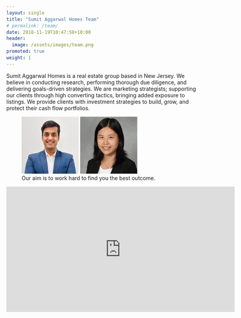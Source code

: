 ```yaml
---
layout: single
title: "Sumit Aggarwal Homes Team"
# permalink: /team/
date: 2018-11-19T10:47:58+10:00
header:
  image: /assets/images/team.png
promoted: true
weight: 1
---
```


Sumit Aggarwal Homes is a real estate group based in New Jersey. We believe in conducting research, performing thorough due diligence, and delivering goals-driven strategies. We are marketing strategists; supporting our clients through high converting tactics, bringing added exposure to listings. We provide clients with investment strategies to build, grow, and protect their cash flow portfolios.

<figure class="half">
    <a href="/assets/images/sumit_150.png"><img src="/assets/images/sumit_150.png"></a>
    <a href="/assets/images/shabai_150.png"><img src="/assets/images/shabai_150.png"></a>
    <figcaption>Our aim is to work hard to find you the best outcome.</figcaption>
</figure>

<!-- KvCore widget to search home-->
<iframe style="width: 600px; height:330px;" src="https://sumitaggarwal.exprealty.com/wide.php" allowtransparency="true" frameBorder="0"> </iframe>